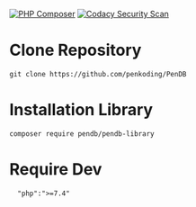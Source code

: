 [![PHP Composer](https://github.com/penkoding/PenDB/actions/workflows/php.yml/badge.svg?branch=master)](https://github.com/penkoding/PenDB/actions/workflows/php.yml)
[![Codacy Security Scan](https://github.com/penkoding/PenDB/actions/workflows/codacy-analysis.yml/badge.svg)](https://github.com/penkoding/PenDB/actions/workflows/codacy-analysis.yml)

# Clone Repository

```
git clone https://github.com/penkoding/PenDB
```

# Installation Library

```
composer require pendb/pendb-library
```

# Require Dev

```
  "php":">=7.4"
```
